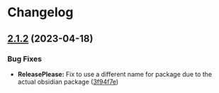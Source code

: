 # Changelog

## [2.1.2](https://github.com/obsidian-confluence/obsidian-confluence/compare/2.1.1...2.1.2) (2023-04-18)


### Bug Fixes

* **ReleasePlease:** Fix to use a different name for package due to the actual obsidian package ([3f94f7e](https://github.com/obsidian-confluence/obsidian-confluence/commit/3f94f7e15745139f7530ae1f86b0334f7d6ff184))
